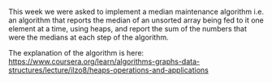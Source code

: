 This week we were asked to implement a median maintenance algorithm i.e. an algorithm that reports the median of an unsorted array being fed to it one element at a time, using heaps, and report the sum of the numbers that were the medians at each step of the algorithm.

The explanation of the algorithm is here: https://www.coursera.org/learn/algorithms-graphs-data-structures/lecture/iIzo8/heaps-operations-and-applications